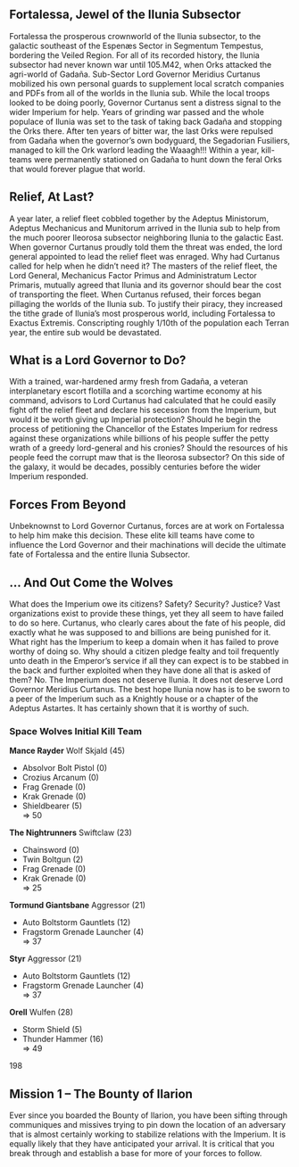 ## Fortalessa, Jewel of the Ilunia Subsector 
Fortalessa the prosperous crownworld of the Ilunia subsector, to the galactic southeast of the Espenæs Sector in Segmentum Tempestus, bordering the Veiled Region. For all of its recorded history, the Ilunia subsector had never known war until 105.M42, when Orks attacked the agri-world of Gadaña. Sub-Sector Lord Governor Meridius Curtanus mobilized his own personal guards to supplement local scratch companies and PDFs from all of the worlds in the Ilunia sub. While the local troops looked to be doing poorly, Governor Curtanus sent a distress signal to the wider Imperium for help. Years of grinding war passed and the whole populace of Ilunia was set to the task of taking back Gadaña and stopping the Orks there. After ten years of bitter war, the last Orks were repulsed from Gadaña when the governor’s own bodyguard, the Segadorian Fusiliers, managed to kill the Ork warlord leading the Waaagh!!! Within a year, kill-teams were permanently stationed on Gadaña to hunt down the feral Orks that would forever plague that world. 

## Relief, At Last? 
A year later, a relief fleet cobbled together by the Adeptus Ministorum, Adeptus Mechanicus and Munitorum arrived in the Ilunia sub to help from the much poorer Ileorosa subsector neighboring Ilunia to the galactic East. When governor Curtanus proudly told them the threat was ended, the lord general appointed to lead the relief fleet was enraged. Why had Curtanus called for help when he didn’t need it? The masters of the relief fleet, the Lord General, Mechanicus Factor Primus and Administratum Lector Primaris, mutually agreed that Ilunia and its governor should bear the cost of transporting the fleet. When Curtanus refused, their forces began pillaging the worlds of the Ilunia sub. To justify their piracy, they increased the tithe grade of Ilunia’s most prosperous world, including Fortalessa to Exactus Extremis. Conscripting roughly 1/10th of the population each Terran year, the entire sub would be devastated. 

## What is a Lord Governor to Do? 
With a trained, war-hardened army fresh from Gadaña, a veteran interplanetary escort flotilla and a scorching wartime economy at his command, advisors to Lord Curtanus had calculated that he could easily fight off the relief fleet and declare his secession from the Imperium, but would it be worth giving up Imperial protection? Should he begin the process of petitioning the Chancellor of the Estates Imperium for redress against these organizations while billions of his people suffer the petty wrath of a greedy lord-general and his cronies? Should the resources of his people feed the corrupt maw that is the Ileorosa subsector? On this side of the galaxy, it would be decades, possibly centuries before the wider Imperium responded. 

## Forces From Beyond 
Unbeknownst to Lord Governor Curtanus, forces are at work on Fortalessa to help him make this decision. These elite kill teams have come to influence the Lord Governor and their machinations will decide the ultimate fate of Fortalessa and the entire Ilunia Subsector.

## … And Out Come the Wolves
What does the Imperium owe its citizens? Safety? Security? Justice? Vast organizations exist to provide these things, yet they all seem to have failed to do so here. Curtanus, who clearly cares about the fate of his people, did exactly what he was supposed to and billions are being punished for it. What right has the Imperium to keep a domain when it has failed to prove worthy of doing so. Why should a citizen pledge fealty and toil frequently unto death in the Emperor’s service if all they can expect is to be stabbed in the back and further exploited when they have done all that is asked of them? No. The Imperium does not deserve Ilunia. It does not deserve Lord Governor Meridius Curtanus. The best hope Ilunia now has is to be sworn to a peer of the Imperium such as a Knightly house or a chapter of the Adeptus Astartes. It has certainly shown that it is worthy of such.

### Space Wolves Initial Kill Team
**Mance Rayder** Wolf Skjald (45)  
- Absolvor Bolt Pistol (0)  
- Crozius Arcanum (0)  
- Frag Grenade (0)  
- Krak Grenade (0)  
- Shieldbearer (5)  
=> 50

**The Nightrunners** Swiftclaw (23)  
- Chainsword (0)  
- Twin Boltgun (2)  
- Frag Grenade (0)  
- Krak Grenade (0)  
=> 25

**Tormund Giantsbane** Aggressor (21)  
- Auto Boltstorm Gauntlets (12)  
- Fragstorm Grenade Launcher (4)  
=> 37

**Styr** Aggressor (21)  
- Auto Boltstorm Gauntlets (12)  
- Fragstorm Grenade Launcher (4)  
=> 37

**Orell** Wulfen (28)  
- Storm Shield (5)  
- Thunder Hammer (16)  
=> 49

198

## Mission 1 – The Bounty of Ilarion
Ever since you boarded the Bounty of Ilarion, you have been sifting through communiques and missives trying to pin down the location of an adversary that is almost certainly working to stabilize relations with the Imperium. It is equally likely that they have anticipated your arrival. It is critical that you break through and establish a base for more of your forces to follow.

